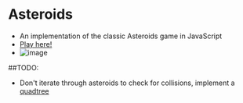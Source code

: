 Asteroids
===
* An implementation of the classic Asteroids game in JavaScript
* [Play here!](http://ilyakavalerov.com/asteroids/asteroids.html)
* ![image](http://imgur.com/Jt3dbey.gif)


##TODO:
* Don't iterate through asteroids to check for collisions, implement a [quadtree](https://github.com/ilyakava/asteroids_redo)